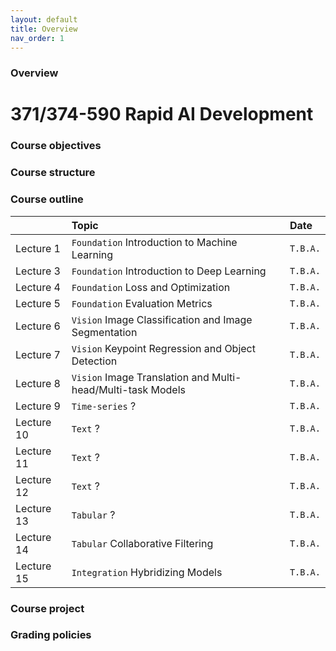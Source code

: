 ```yaml
---
layout: default
title: Overview
nav_order: 1
---
```

### Overview
# 371/374-590 Rapid AI Development

### Course objectives

### Course structure

### Course outline

|              | Topic                                                        | Date     |
|:-------------|:-------------------------------------------------------------|:---------|
| Lecture 1    | `Foundation` Introduction to Machine Learning                | `T.B.A.` |
| Lecture 3    | `Foundation` Introduction to Deep Learning                   | `T.B.A.` |
| Lecture 4    | `Foundation` Loss and Optimization                           | `T.B.A.` |
| Lecture 5    | `Foundation` Evaluation Metrics                              | `T.B.A.` |
| Lecture 6    | `Vision` Image Classification and Image Segmentation         | `T.B.A.` |
| Lecture 7    | `Vision` Keypoint Regression and Object Detection            | `T.B.A.` |
| Lecture 8    | `Vision` Image Translation and Multi-head/Multi-task Models  | `T.B.A.` |
| Lecture 9    | `Time-series` ?                                              | `T.B.A.` |
| Lecture 10   | `Text` ?                                                     | `T.B.A.` |
| Lecture 11   | `Text` ?                                                     | `T.B.A.` |
| Lecture 12   | `Text` ?                                                     | `T.B.A.` |
| Lecture 13   | `Tabular` ?                                                  | `T.B.A.` |
| Lecture 14   | `Tabular` Collaborative Filtering                            | `T.B.A.` |
| Lecture 15   | `Integration` Hybridizing Models                             | `T.B.A.` |

### Course project

### Grading policies
